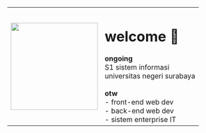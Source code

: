 <table width="100%">
    <tr>
        <td>
            <img width="200px" src="https://i.imgur.com/ebUvaZm.jpeg"/>
        </td>
        <td>
<h1>welcome 👋</h1>
<b>ongoing</b> <br>
S1 sistem informasi<br>
universitas negeri surabaya<br>
<br>
<b>otw</b><br>
- front-end web dev<br>
- back-end web dev<br>
- sistem enterprise IT
        </td>
    </tr>
</table>
